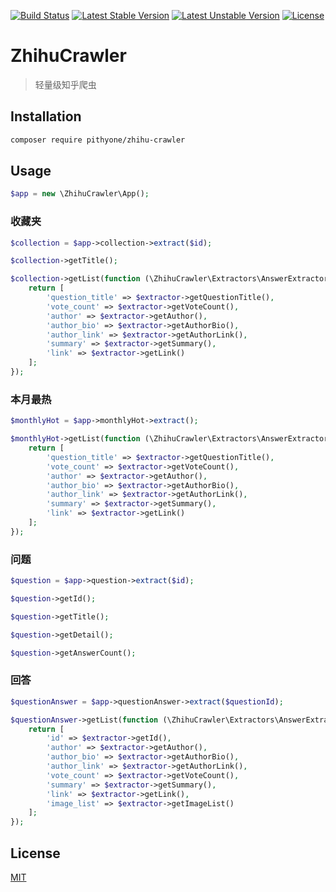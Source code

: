 [![Build Status](https://travis-ci.org/pithyone/zhihu-crawler.svg?branch=master)](https://travis-ci.org/pithyone/zhihu-crawler)
[![Latest Stable Version](https://poser.pugx.org/pithyone/zhihu-crawler/v/stable)](https://packagist.org/packages/pithyone/zhihu-crawler)
[![Latest Unstable Version](https://poser.pugx.org/pithyone/zhihu-crawler/v/unstable)](https://packagist.org/packages/pithyone/zhihu-crawler)
[![License](https://poser.pugx.org/pithyone/zhihu-crawler/license)](https://packagist.org/packages/pithyone/zhihu-crawler)

# ZhihuCrawler

> 轻量级知乎爬虫

## Installation

```bash
composer require pithyone/zhihu-crawler
```

## Usage

```php
$app = new \ZhihuCrawler\App();
```

### 收藏夹

```php
$collection = $app->collection->extract($id);

$collection->getTitle();

$collection->getList(function (\ZhihuCrawler\Extractors\AnswerExtractor $extractor) {
    return [
        'question_title' => $extractor->getQuestionTitle(),
        'vote_count' => $extractor->getVoteCount(),
        'author' => $extractor->getAuthor(),
        'author_bio' => $extractor->getAuthorBio(),
        'author_link' => $extractor->getAuthorLink(),
        'summary' => $extractor->getSummary(),
        'link' => $extractor->getLink()
    ];
});
```

### 本月最热

```php
$monthlyHot = $app->monthlyHot->extract();

$monthlyHot->getList(function (\ZhihuCrawler\Extractors\AnswerExtractor $extractor) {
    return [
        'question_title' => $extractor->getQuestionTitle(),
        'vote_count' => $extractor->getVoteCount(),
        'author' => $extractor->getAuthor(),
        'author_bio' => $extractor->getAuthorBio(),
        'author_link' => $extractor->getAuthorLink(),
        'summary' => $extractor->getSummary(),
        'link' => $extractor->getLink()
    ];
});
```

### 问题

```php
$question = $app->question->extract($id);

$question->getId();

$question->getTitle();

$question->getDetail();

$question->getAnswerCount();
```

### 回答

```php
$questionAnswer = $app->questionAnswer->extract($questionId);

$questionAnswer->getList(function (\ZhihuCrawler\Extractors\AnswerExtractor $extractor) {
    return [
        'id' => $extractor->getId(),
        'author' => $extractor->getAuthor(),
        'author_bio' => $extractor->getAuthorBio(),
        'author_link' => $extractor->getAuthorLink(),
        'vote_count' => $extractor->getVoteCount(),
        'summary' => $extractor->getSummary(),
        'link' => $extractor->getLink(),
        'image_list' => $extractor->getImageList()
    ];
});
```

## License

[MIT](https://github.com/pithyone/zhihu-crawler/blob/master/LICENSE)
